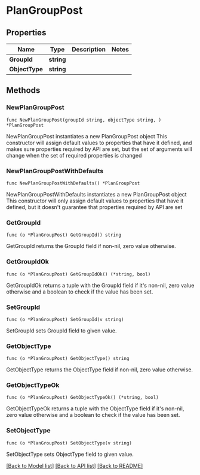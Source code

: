 # PlanGroupPost

## Properties

Name | Type | Description | Notes
------------ | ------------- | ------------- | -------------
**GroupId** | **string** |  | 
**ObjectType** | **string** |  | 

## Methods

### NewPlanGroupPost

`func NewPlanGroupPost(groupId string, objectType string, ) *PlanGroupPost`

NewPlanGroupPost instantiates a new PlanGroupPost object
This constructor will assign default values to properties that have it defined,
and makes sure properties required by API are set, but the set of arguments
will change when the set of required properties is changed

### NewPlanGroupPostWithDefaults

`func NewPlanGroupPostWithDefaults() *PlanGroupPost`

NewPlanGroupPostWithDefaults instantiates a new PlanGroupPost object
This constructor will only assign default values to properties that have it defined,
but it doesn't guarantee that properties required by API are set

### GetGroupId

`func (o *PlanGroupPost) GetGroupId() string`

GetGroupId returns the GroupId field if non-nil, zero value otherwise.

### GetGroupIdOk

`func (o *PlanGroupPost) GetGroupIdOk() (*string, bool)`

GetGroupIdOk returns a tuple with the GroupId field if it's non-nil, zero value otherwise
and a boolean to check if the value has been set.

### SetGroupId

`func (o *PlanGroupPost) SetGroupId(v string)`

SetGroupId sets GroupId field to given value.


### GetObjectType

`func (o *PlanGroupPost) GetObjectType() string`

GetObjectType returns the ObjectType field if non-nil, zero value otherwise.

### GetObjectTypeOk

`func (o *PlanGroupPost) GetObjectTypeOk() (*string, bool)`

GetObjectTypeOk returns a tuple with the ObjectType field if it's non-nil, zero value otherwise
and a boolean to check if the value has been set.

### SetObjectType

`func (o *PlanGroupPost) SetObjectType(v string)`

SetObjectType sets ObjectType field to given value.



[[Back to Model list]](../README.md#documentation-for-models) [[Back to API list]](../README.md#documentation-for-api-endpoints) [[Back to README]](../README.md)



